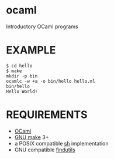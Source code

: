 # ocaml

Introductory OCaml programs

# EXAMPLE

```console
$ cd hello
$ make
mkdir -p bin
ocamlc -w +a -o bin/hello hello.ml
bin/hello
Hello World!
```

# REQUIREMENTS

* [OCaml](http://caml.inria.fr/)
* [GNU make](https://www.gnu.org/software/make/) 3+
* a POSIX compatible [sh](https://pubs.opengroup.org/onlinepubs/9699919799/utilities/sh.html) implementation
* GNU compatible [findutils](https://www.gnu.org/software/findutils/)
